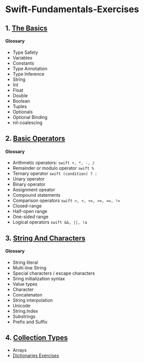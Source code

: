 # Swift-Fundamentals-Exercises

## 1. [The Basics](https://docs.swift.org/swift-book/LanguageGuide/TheBasics.html)
#### Glossary
- Type Safety
- Variables
- Constants
- Type Annotation
- Type Inference
- String
- Int
- Float
- Double
- Boolean
- Tuples
- Optionals
- Optional Binding
- nil-coalescing

## 2. [Basic Operators](https://docs.swift.org/swift-book/LanguageGuide/BasicOperators.html)
#### Glossary
- Arithmetic operators: ```swift +, *, -, / ```
- Remainder or modulo operator ```swift % ```
- Ternary operator ```swift (condition) ? : ```
- Unary operator
- Binary operator
- Assignment opeator
- Compound statements
- Comparison operators ```swift >, <, <=, >=, ==, != ```
- Closed-range
- Half-open range
- One-sided range
- Logical operators ```swift &&, ||, !a ```

## 3. [String And Characters](https://docs.swift.org/swift-book/LanguageGuide/StringsAndCharacters.html)
#### Glossary
- String literal
- Multi-line String
- Special characters / escape characters
- Sring initialization syntax
- Value types
- Character
- Concatenaton
- String interpolation
- Unicode
- String.Index
- Substrings
- Prefix and Suffix

## 4. [Collection Types](https://docs.swift.org/swift-book/LanguageGuide/CollectionTypes.html)
- Arrays
- [Dictionaries Exercises](https://github.com/jocelyn-boyd/Swift-Fundamentals-Exercises/blob/main/Exercises.playground/Pages/Collections-Dictionaries.xcplaygroundpage/Contents.swift) 
